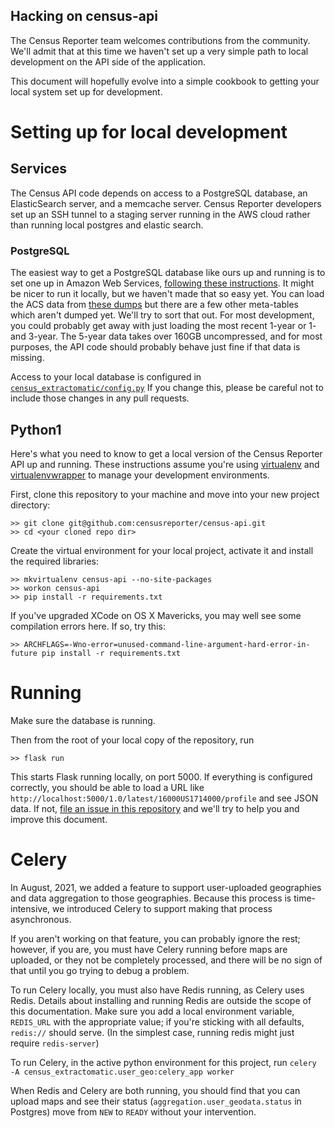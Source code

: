 Hacking on census-api
---------------------
The Census Reporter team welcomes contributions from the community. We'll admit that at this time we haven't set up a very simple path to local development on the API side of the application.

This document will hopefully evolve into a simple cookbook to getting your local system set up for development.

Setting up for local development
================================

Services
--------
The Census API code depends on access to a PostgreSQL database, an ElasticSearch server, and a memcache server. Census Reporter developers set up an SSH tunnel to a staging server running in the AWS cloud rather than running local postgres and elastic search.

### PostgreSQL

The easiest way to get a PostgreSQL database like ours up and running is to set one up in Amazon Web Services, [following these instructions](http://censusreporter.tumblr.com/post/55886690087/using-census-data-in-postgresql). It might be nicer to run it locally, but we haven't made that so easy yet. You can load the ACS data from [these dumps](http://censusreporter.tumblr.com/post/73727555158/easier-access-to-acs-data) but there are a few other meta-tables which aren't dumped yet. We'll try to sort that out. For most development, you could probably get away with just loading the most recent 1-year or 1- and 3-year. The 5-year data takes over 160GB uncompressed, and for most purposes, the API code should probably behave just fine if that data is missing.

Access to your local database is configured in [`census_extractomatic/config.py`](https://github.com/censusreporter/census-api/blob/master/census_extractomatic/config.py#L16) If you change this, please be careful not to include those changes in any pull requests.


Python1
------
Here's what you need to know to get a local version of the Census Reporter API up and running. These instructions assume you're using <a href="http://virtualenv.readthedocs.org/en/latest/">virtualenv</a> and <a href="http://virtualenvwrapper.readthedocs.org/en/latest/">virtualenvwrapper</a> to manage your development environments.

First, clone this repository to your machine and move into your new project directory:

    >> git clone git@github.com:censusreporter/census-api.git
    >> cd <your cloned repo dir>

Create the virtual environment for your local project, activate it and install the required libraries:

    >> mkvirtualenv census-api --no-site-packages
    >> workon census-api
    >> pip install -r requirements.txt

If you've upgraded XCode on OS X Mavericks, you may well see some compilation errors here. If so, try this:

    >> ARCHFLAGS=-Wno-error=unused-command-line-argument-hard-error-in-future pip install -r requirements.txt


Running
=======
Make sure the database is running.

Then from the root of your local copy of the repository, run

    >> flask run

This starts Flask running locally, on port 5000. If everything is configured correctly, you should be able to load a URL like `http://localhost:5000/1.0/latest/16000US1714000/profile` and see JSON data. If not, [file an issue in this repository](https://github.com/censusreporter/census-api/issues) and we'll try to help you and improve this document.


Celery
======
In August, 2021, we added a feature to support user-uploaded geographies and data aggregation to those geographies. Because this process is time-intensive, we introduced Celery to support making that process asynchronous.  

If you aren't working on that feature, you can probably ignore the rest; however, if you are, you must have Celery running before maps are uploaded, or they not be completely processed, and there will be no sign of that until you go trying to debug a problem.

To run Celery locally, you must also have Redis running, as Celery uses Redis. Details about installing and running Redis are outside the scope of this documentation. Make sure you add a local environment variable, `REDIS_URL` with the appropriate value; if you're sticking with all defaults, `redis://` should serve.  (In the simplest case, running redis might just require `redis-server`)


To run Celery, in the active python environment for this project, run
`celery -A census_extractomatic.user_geo:celery_app worker`

When Redis and Celery are both running, you should find that you can upload maps and see their status (`aggregation.user_geodata.status` in Postgres) move from `NEW` to `READY` without your intervention.
